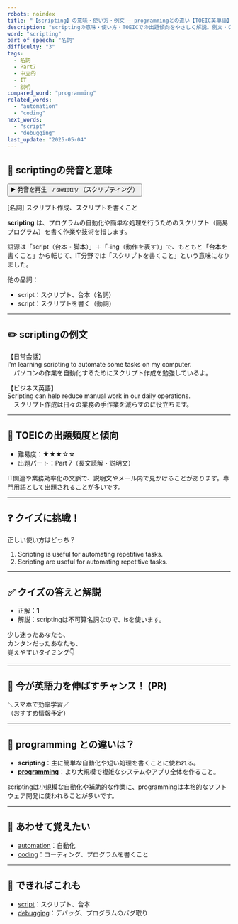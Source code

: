 ```yaml
---
robots: noindex
title: "【scripting】の意味・使い方・例文 ― programmingとの違い【TOEIC英単語】"
description: "scriptingの意味・使い方・TOEICでの出題傾向をやさしく解説。例文・クイズ付きでprogrammingとの違いもわかりやすく学べます。"
word: "scripting"
part_of_speech: "名詞"
difficulty: "3"
tags:
  - 名詞
  - Part7
  - 中立的
  - IT
  - 説明
compared_word: "programming"
related_words:
  - "automation"
  - "coding"
next_words:
  - "script"
  - "debugging"
last_update: "2025-05-04"
---
```


## 🔰 scriptingの発音と意味

<button class="play-audio" onclick="playTTS('scripting')">
  <span class="play-audio-main">
    ▶️ 発音を再生　/ˈskrɪptɪŋ/
  </span>
  <span class="play-audio-sub">
    （スクリプティング）
  </span>
</button>

[名詞] スクリプト作成、スクリプトを書くこと

**scripting** は、プログラムの自動化や簡単な処理を行うためのスクリプト（簡易プログラム）を書く作業や技術を指します。

語源は「script（台本・脚本）」＋「-ing（動作を表す）」で、もともと「台本を書くこと」から転じて、IT分野では「スクリプトを書くこと」という意味になりました。

他の品詞：  
- script：スクリプト、台本（名詞）
- script：スクリプトを書く（動詞）

---

## ✏️ scriptingの例文

【日常会話】  
I'm learning scripting to automate some tasks on my computer.  
　パソコンの作業を自動化するためにスクリプト作成を勉強しているよ。

【ビジネス英語】  
Scripting can help reduce manual work in our daily operations.  
　スクリプト作成は日々の業務の手作業を減らすのに役立ちます。

---

## 🎯 TOEICの出題頻度と傾向

- 難易度：★★★☆☆
- 出題パート：Part 7（長文読解・説明文）

IT関連や業務効率化の文脈で、説明文やメール内で見かけることがあります。専門用語として出題されることが多いです。

---

## ❓ クイズに挑戦！

正しい使い方はどっち？

1. Scripting is useful for automating repetitive tasks.  
2. Scripting are useful for automating repetitive tasks.

---

## ✅ クイズの答えと解説

- 正解：**1**
- 解説：scriptingは不可算名詞なので、isを使います。

少し迷ったあなたも、  
カンタンだったあなたも、  
覚えやすいタイミング👇️

---

## 🚀 今が英語力を伸ばすチャンス！ (PR)

<div class="info-center">
＼スマホで効率学習／<br>  
（おすすめ情報予定）
</div>

---

## 🤔  programming との違いは？

- **scripting**：主に簡単な自動化や短い処理を書くことに使われる。
- **[programming](/word/programming/)**：より大規模で複雑なシステムやアプリ全体を作ること。

scriptingは小規模な自動化や補助的な作業に、programmingは本格的なソフトウェア開発に使われることが多いです。

---

## 🧩 あわせて覚えたい

- [automation](/word/automation/)：自動化
- [coding](/word/coding/)：コーディング、プログラムを書くこと

---

## 📖 できればこれも

- [script](/word/script/)：スクリプト、台本
- [debugging](/word/debugging/)：デバッグ、プログラムのバグ取り

<!-- cvid: aid31_bid05 -->
